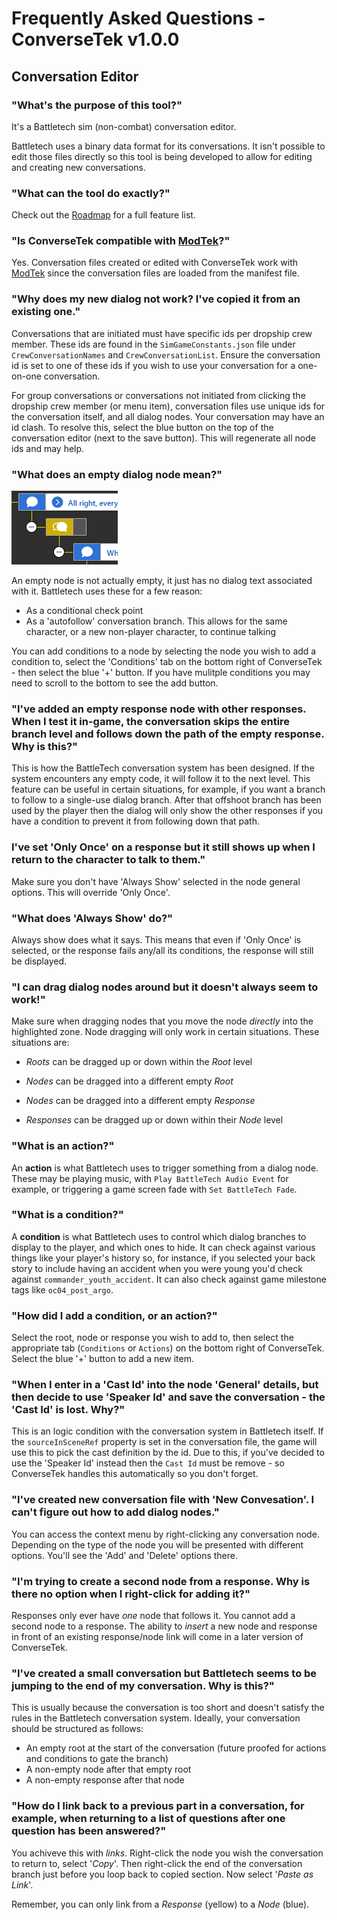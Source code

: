 # Frequently Asked Questions - ConverseTek v1.0.0

## Conversation Editor

### "What's the purpose of this tool?"

It's a Battletech sim (non-combat) conversation editor.

Battletech uses a binary data format for its conversations. It isn't possible to edit those files directly so this tool is being developed to allow for editing and creating new conversations.

### "What can the tool do exactly?"

Check out the [Roadmap](https://github.com/CWolfs/ConverseTek/#roadmap) for a full feature list.

### "Is ConverseTek compatible with [ModTek](https://github.com/Mpstark/ModTek)?"

Yes. Conversation files created or edited with ConverseTek work with [ModTek](https://github.com/Mpstark/ModTek) since the conversation files are loaded from the manifest file.

### "Why does my new dialog not work? I've copied it from an existing one."

Conversations that are initiated must have specific ids per dropship crew member. These ids are found in the `SimGameConstants.json` file under `CrewConversationNames` and `CrewConversationList`. Ensure the conversation id is set to one of these ids if you wish to use your conversation for a one-on-one conversation.

For group conversations or conversations not initiated from clicking the dropship crew member (or menu item), conversation files use unique ids for the conversation itself, and all dialog nodes. Your conversation may have an id clash. To resolve this, select the blue button on the top of the conversation editor (next to the save button). This will regenerate all node ids and may help.

### "What does an empty dialog node mean?"

![Conversation Empty Node](./images/faq/conversation-empty-node.png)

An empty node is not actually empty, it just has no dialog text associated with it. Battletech uses these for a few reason:

* As a conditional check point
* As a 'autofollow' conversation branch. This allows for the same character, or a new non-player character, to continue talking

You can add conditions to a node by selecting the node you wish to add a condition to, select the 'Conditions' tab on the bottom right of ConverseTek - then select the blue '+' button. If you have mulitple conditions you may need to scroll to the bottom to see the add button.

### "I've added an empty response node with other responses. When I test it in-game, the conversation skips the entire branch level and follows down the path of the empty response. Why is this?"

This is how the BattleTech conversation system has been designed. If the system encounters any empty code, it will follow it to the next level. This feature can be useful in certain situations, for example, if you want a branch to follow to a single-use dialog branch. After that offshoot branch has been used by the player then the dialog will only show the other responses if you have a condition to prevent it from following down that path.

### I've set 'Only Once' on a response but it still shows up when I return to the character to talk to them."

Make sure you don't have 'Always Show' selected in the node general options. This will override 'Only Once'.

### "What does 'Always Show' do?"

Always show does what it says. This means that even if 'Only Once' is selected, or the response fails any/all its conditions, the response will still be displayed.

### "I can drag dialog nodes around but it doesn't always seem to work!"

Make sure when dragging nodes that you move the node _directly_ into the highlighted zone. Node dragging will only work in certain situations. These situations are:

* _Roots_ can be dragged up or down within the _Root_ level

* _Nodes_ can be dragged into a different empty _Root_
* _Nodes_ can be dragged into a different empty _Response_

* _Responses_ can be dragged up or down within their _Node_ level

### "What is an action?"

An **action** is what Battletech uses to trigger something from a dialog node. These may be playing music, with `Play BattleTech Audio Event` for example, or triggering a game screen fade with `Set BattleTech Fade`.

### "What is a condition?"

A **condition** is what Battletech uses to control which dialog branches to display to the player, and which ones to hide. It can check against various things like
your player's history so, for instance, if you selected your back story to include having an accident when you were young you'd check against `commander_youth_accident`. It can also check against game milestone tags like `oc04_post_argo`.

### "How did I add a condition, or an action?"

Select the root, node or response you wish to add to, then select the appropriate tab (`Conditions` or `Actions`) on the bottom right of ConverseTek. Select the blue '+' button to add a new item. 

### "When I enter in a 'Cast Id' into the node 'General' details, but then decide to use 'Speaker Id' and save the conversation - the 'Cast Id' is lost. Why?"

This is an logic condition with the conversation system in Battletech itself. If the `sourceInSceneRef` property is set in the conversation file, the game will use this to pick the cast definition by the id. Due to this, if you've decided to use the 'Speaker Id' instead then the `Cast Id` must be remove - so ConverseTek handles this automatically so you don't forget.

### "I've created new conversation file with 'New Convesation'. I can't figure out how to add dialog nodes."

You can access the context menu by right-clicking any conversation node. Depending on the type of the node you will be presented with different options. You'll see the 'Add' and 'Delete' options there.

### "I'm trying to create a second node from a response. Why is there no option when I right-click for adding it?"

Responses only ever have _one_ node that follows it. You cannot add a second node to a response. The ability to _insert_ a new node and response in front of an existing response/node link will come in a later version of ConverseTek.

### "I've created a small conversation but Battletech seems to be jumping to the end of my conversation. Why is this?"

This is usually because the conversation is too short and doesn't satisfy the rules in the Battletech conversation system. Ideally, your conversation should be structured as follows:

* An empty root at the start of the conversation (future proofed for actions and conditions to gate the branch)
* A non-empty node after that empty root
* A non-empty response after that node

### "How do I link back to a previous part in a conversation, for example, when returning to a list of questions after one question has been answered?"

You achiveve this with _links_. Right-click the node you wish the conversation to return to, select '_Copy_'. Then right-click the end of the conversation branch just before you loop back to copied section. Now select '_Paste as Link_'.

Remember, you can only link from a _Response_ (yellow) to a _Node_ (blue).